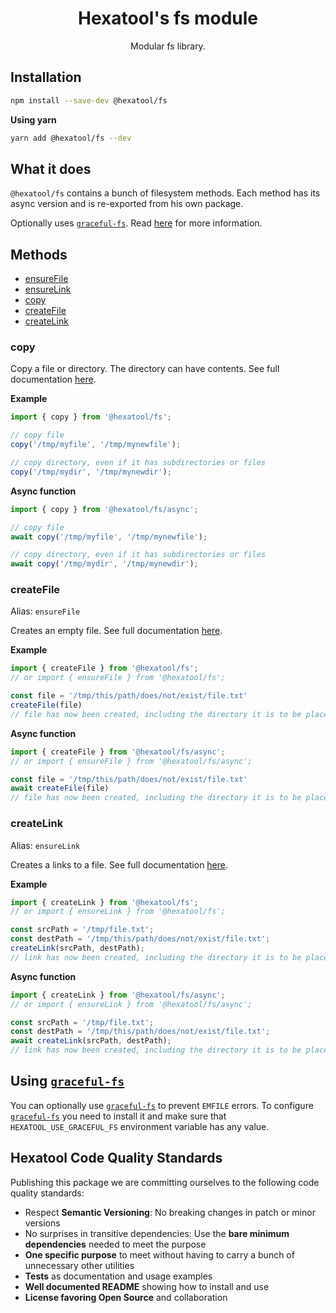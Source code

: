 <h1 align="center">
  Hexatool's fs module 
</h1>

<p align="center">
  Modular fs library.
</p>

## Installation

```bash
npm install --save-dev @hexatool/fs
```

**Using yarn**

```bash
yarn add @hexatool/fs --dev
```

## What it does
`@hexatool/fs` contains a bunch of filesystem methods. Each method has its async version and is re-exported from his own package.

Optionally uses [`graceful-fs`][graceful-fs]. Read [here](#using-graceful-fsgraceful-fs) for more information.


## Methods
-   [ensureFile](#createFile)
-   [ensureLink](#createLink)
-   [copy](#copy)
-   [createFile](#createFile)
-   [createLink](#createLink)

### copy
Copy a file or directory. The directory can have contents. See full documentation [here](./packages/copy/README.md).

**Example**

```typescript
import { copy } from '@hexatool/fs';

// copy file
copy('/tmp/myfile', '/tmp/mynewfile');

// copy directory, even if it has subdirectories or files
copy('/tmp/mydir', '/tmp/mynewdir');
```

**Async function**

```typescript
import { copy } from '@hexatool/fs/async';

// copy file
await copy('/tmp/myfile', '/tmp/mynewfile');

// copy directory, even if it has subdirectories or files
await copy('/tmp/mydir', '/tmp/mynewdir');
```

### createFile
Alias: `ensureFile`

Creates an empty file. See full documentation [here](./packages/create-file/README.md).

**Example**

```typescript
import { createFile } from '@hexatool/fs';
// or import { ensureFile } from '@hexatool/fs';

const file = '/tmp/this/path/does/not/exist/file.txt'
createFile(file)
// file has now been created, including the directory it is to be placed in
```

**Async function**

```typescript
import { createFile } from '@hexatool/fs/async';
// or import { ensureFile } from '@hexatool/fs/async';

const file = '/tmp/this/path/does/not/exist/file.txt'
await createFile(file)
// file has now been created, including the directory it is to be placed in
```

### createLink
Alias: `ensureLink`

Creates a links to a file. See full documentation [here](./packages/create-link/README.md).

**Example**

```typescript
import { createLink } from '@hexatool/fs';
// or import { ensureLink } from '@hexatool/fs';

const srcPath = '/tmp/file.txt';
const destPath = '/tmp/this/path/does/not/exist/file.txt';
createLink(srcPath, destPath);
// link has now been created, including the directory it is to be placed in
```

**Async function**

```typescript
import { createLink } from '@hexatool/fs/async';
// or import { ensureLink } from '@hexatool/fs/async';

const srcPath = '/tmp/file.txt';
const destPath = '/tmp/this/path/does/not/exist/file.txt';
await createLink(srcPath, destPath);
// link has now been created, including the directory it is to be placed in
```

## Using [`graceful-fs`][graceful-fs]

You can optionally use [`graceful-fs`][graceful-fs] to prevent `EMFILE` errors. To configure [`graceful-fs`][graceful-fs] 
you need to install it and make sure that `HEXATOOL_USE_GRACEFUL_FS` environment variable has any value.

## Hexatool Code Quality Standards

Publishing this package we are committing ourselves to the following code quality standards:

- Respect **Semantic Versioning**: No breaking changes in patch or minor versions
- No surprises in transitive dependencies: Use the **bare minimum dependencies** needed to meet the purpose
- **One specific purpose** to meet without having to carry a bunch of unnecessary other utilities
- **Tests** as documentation and usage examples
- **Well documented README** showing how to install and use
- **License favoring Open Source** and collaboration

[graceful-fs]: https://github.com/isaacs/node-graceful-fs
